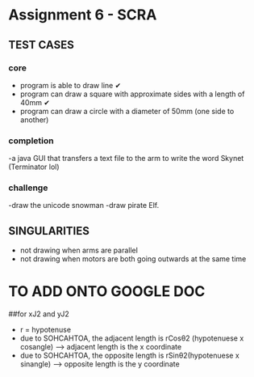 # Assignment 6 - SCRA 

## TEST CASES

### core
- program is able to draw line ✔
- program can draw a square with approximate sides with a length of 40mm ✔
- program can draw a circle with a diameter of 50mm (one side to another)

### completion
-a java GUI that transfers a text file to the arm to write the word Skynet (Terminator lol)

### challenge
-draw the unicode snowman
-draw pirate Elf. 

## SINGULARITIES
- not drawing when arms are parallel 
- not drawing when motors are both going outwards at the same time


# TO ADD ONTO GOOGLE DOC

##for xJ2 and yJ2
- r = hypotenuse
- due to SOHCAHTOA, the adjacent length is rCosθ2 (hypotenuese x cosangle) --> adjacent length is the x coordinate
- due to SOHCAHTOA, the opposite length is rSinθ2(hypotenuese x sinangle) --> opposite length is the y coordinate





